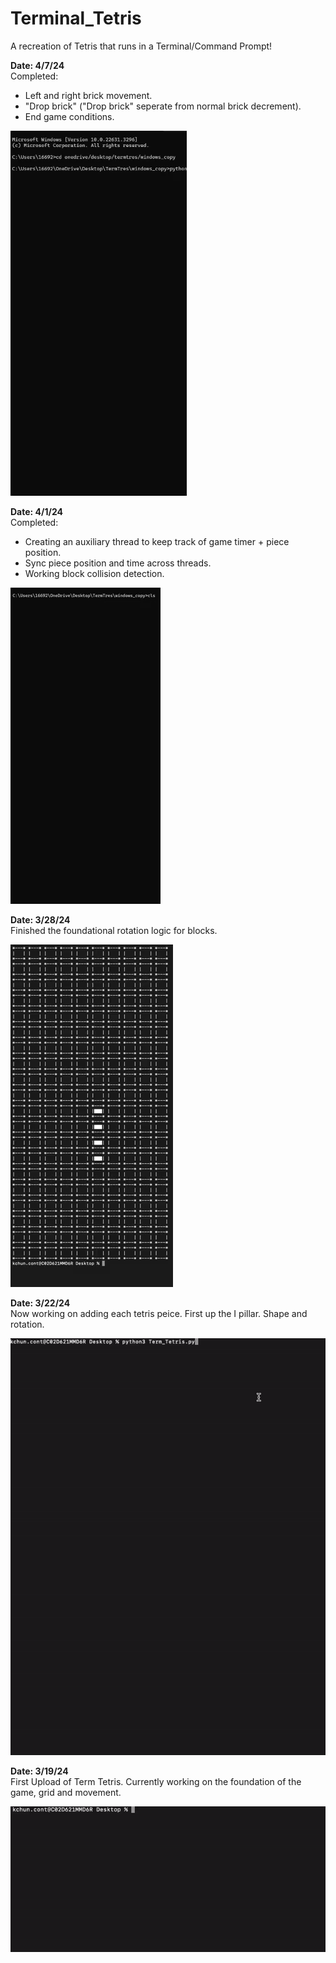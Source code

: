 # Terminal_Tetris
A recreation of Tetris that runs in a Terminal/Command Prompt!

**Date: 4/7/24** <br />
Completed:
- Left and right brick movement.
- "Drop brick" ("Drop brick" seperate from normal brick decrement).
- End game conditions.


![Alt Text](https://github.com/KChun510/TermTris_Tetris-In-the-CLI/blob/extra_content/Untitledvideo-MadewithClipchamp-ezgif.com-video-to-gif-converter.gif)

  

**Date: 4/1/24** <br />
Completed:
- Creating an auxiliary thread to keep track of game timer + piece position.
- Sync piece position and time across threads.
- Working block collision detection.

![Alt Text](https://github.com/KChun510/TermTris_Tetris-In-the-CLI/blob/extra_content/Term_Tetris_Video-ezgif.com-video-to-gif-converter.gif)




**Date: 3/28/24** <br />
Finished the foundational rotation logic for blocks.

![Alt Text](https://github.com/KChun510/TermTris_Tetris-In-the-CLI/blob/extra_content/term_tetris_gif_3_28_24.gif)



**Date: 3/22/24** <br />
Now working on adding each tetris peice. First up the I pillar. Shape and rotation.

![Alt Text](https://github.com/KChun510/TermTris_Tetris-In-the-CLI/blob/extra_content/termtris_vid_v.1.2.gif)




**Date: 3/19/24** <br />
First Upload of Term Tetris. Currently working on the foundation of the game, grid and movement.


![Alt Text](https://github.com/KChun510/TermTris_Tetris-In-the-CLI/blob/extra_content/term_tetris.gif)


